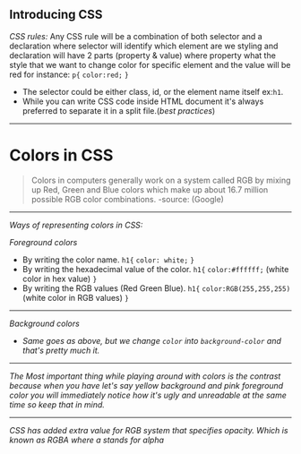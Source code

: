## Introducing CSS

 *CSS rules:* Any CSS rule will be a combination of both selector and a declaration where selector will identify  which element are we styling and declaration will have 2 parts (property & value) where property what the style that we want to change color for specific element and the value will be red for instance:
 `p{`
 `color:red;`
 `}`
- The selector could be either class, id, or the element name itself ex:`h1`.
- While you can write CSS code inside HTML document it's always preferred to separate it in a split file.(*best practices*)
***
# Colors in CSS
>Colors in computers generally work on a system called RGB by mixing up Red, Green and Blue colors which make up about 16.7 million possible RGB color combinations. -source: (Google)
***
*Ways of representing colors in CSS:*

*Foreground colors*
- By writing the color name.
`h1{`
 `color: white;`
`}`
- By writing the hexadecimal value of the color.
`h1{`
 `color:#ffffff;` (white color in hex value)
`}`
- By writing the RGB values (Red Green Blue).
`h1{`
 `color:RGB(255,255,255)` (white color in RGB values)
`}`
***
*Background colors*
- *Same goes as above, but we change `color` into `background-color` and that's pretty much it.*
***
*The Most important thing while playing around with colors is the contrast because when you have let's say yellow background and pink foreground color you will immediately notice how it's ugly and unreadable at the same time so keep that in mind.*
***
*CSS has added extra value for RGB system that specifies opacity. Which is known as RGBA where a stands for alpha*
